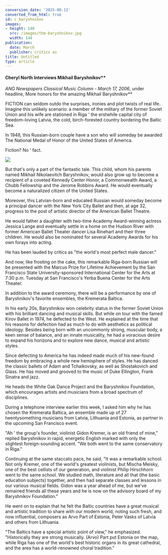 ```yaml
---
conversion_date: '2025-08-13'
converted_from_html: true
id: c_baryshnikov
images:
- height: 140
  src: /images/thm-baryshnikov.jpg
  width: 144
publication:
  date: March
  publisher: critics as
title: Untitled
type: article
---
```


#### Cheryl North Interviews Mikhail Baryshnikov**

*ANG Newspapers Classical Music Column - March 17, 2006*, under headline, More honors for the amazing Mikhail Baryshnikov**

FICTION can seldom outdo the surprises, ironies and plot twists of real life.
Imagine this unlikely scenario: a member of the military of the former Soviet Union and his wife are stationed in Riga ' the erstwhile capital city of freedom-loving Latvia, the cold, birch-forested country bordering the Baltic Sea.

In 1948, this Russian-born couple have a son who will someday be awarded The National Medal of Honor of the United States of America.

Fiction? No ' fact.

![](/images/thm-baryshnikov.jpg)

But that's only a part of the fantastic tale. This child, whom his parents named Mikhail Nikolaevitch Baryshnikov, would also grow up to become a recipient of a coveted Kennedy Center Honor, a Commonwealth Award, a Chubb Fellowship and the Jerome Robbins Award. He would eventually become a naturalized citizen of the United States.

Moreover, this Latvian-born and educated Russian would someday become a principal dancer with the New York City Ballet and then, at age 32, progress to the post of artistic director of the American Ballet Theatre.

He would father a daughter with two-time Academy Award-winning actress Jessica Lange and eventually settle in a home on the Hudson River with former American Ballet Theater dancer Lisa Rinehart and their three children. He would also be nominated for several Academy Awards for his own forays into acting.

He has been lauded by critics as "the world's most perfect male dancer."

And now, like frosting on the cake, this remarkable Riga-born Russian will be presented with the Marcus Prize for Lifetime Achievement by the San Francisco State University-sponsored International Center for the Arts at 7:30 p.m. Tuesday at San Francisco's Yerba Buena Center for the Arts Theater.

In addition to the award ceremony, there will be a performance by one of Baryshnikov's favorite ensembles, the Kremerata Baltica.

In his early 20s, Baryshnikov won celebrity status in the former Soviet Union with his brilliant dancing and musical skills. But while on tour with the famed Kirov Ballet in 1974, he defected to the West. He explained at the time that his reasons for defection had as much to do with aesthetics as political ideology. Besides being born with an uncommonly strong, muscular body, a keen sense of balance, and an innate musicality, he had a voracious desire to expand his horizons and to explore new dance, musical and artistic styles.

Since defecting to America he has indeed made much of his new-found freedom by embracing a whole new hemisphere of styles. He has danced the classic ballets of Adam and Tchaikovsky, as well as Shostakovich and Glass. He has moved and grooved to the music of Duke Ellington, Frank Sinatra and jazz.

He heads the White Oak Dance Project and the Baryshnikov Foundation, which encourages artists and musicians from a broad spectrum of disciplines.

During a telephone interview earlier this week, I asked him why he has chosen the Kremerata Baltica, an ensemble made
up of 27 twentysomething musicians from Latvia, Lithuania and Estonia, as partner in the upcoming San Francisco event.

"Ah ' the group's founder, violinist Gidon Kremer, is an old friend of mine," replied
Baryshnikov in rapid, energetic English marked with only the slightest foreign-sounding accent. "We both went to the same conservatory in Riga."

Continuing at the same staccato pace, he said, "It was a remarkable school. Not only Kremer, one of the world's greatest violinists, but Mischa Meisky, one of the best cellists of our generation, and violinist Philip Hirschhorn went to the same school. We studied math, literature and all that (the basic education subjects) together, and then had separate classes and lessons in our various musical fields. Gidon was a year ahead of me, but we've remained friends all these years and he is now on the advisory board of my Baryshnikov Foundation."

He went on to explain that he felt the Baltic countries have a great musical and artistic tradition to share with our modern world, noting such fresh, and now influential, composers as Arvo Part of Estonia, Peter Vasks of Latvia and others from Lithuania.

"The Baltics have a special artistic point of view," he emphasized. "Historically they are strong musically. (Arvo) Part put Estonia on the map, while Riga has one of the world's best historic organs in its great cathedral, and the area has a world-renowned choral tradition."

